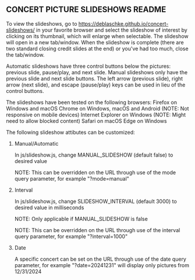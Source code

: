 
CONCERT PICTURE SLIDESHOWS README
---------------------------------

To view the slideshows, go to https://deblaschke.github.io/concert-slideshows/
in your favorite browser and select the slideshow of interest by clicking on its
thumbnail, which will enlarge when selectable.  The slideshow will open in a new
tab/window. When the slideshow is complete (there are two standard closing credit
slides at the end) or you've had too much, close the tab/window.

Automatic slideshows have three control buttons below the pictures: previous
slide, pause/play, and next slide.  Manual slideshows only have the previous
slide and next slide buttons.  The left arrow (previous slide), right arrow
(next slide), and escape (pause/play) keys can be used in lieu of the control
buttons.

The slideshows have been tested on the following browsers:
   Firefox on Windows and macOS
   Chrome on Windows, macOS and Android (NOTE: Not responsive on mobile devices)
   Internet Explorer on Windows (NOTE: Might need to allow blocked content)
   Safari on macOS
   Edge on Windows

The following slideshow attibutes can be customized:

   1) Manual/Automatic

      In js/slideshow.js, change MANUAL_SLIDESHOW (default false) to desired
      value

      NOTE: This can be overridden on the URL through use of the mode query
      parameter, for example "?mode=manual"

   2) Interval

      In js/slideshow.js, change SLIDESHOW_INTERVAL (default 3000) to desired
      value in milliseconds

      NOTE: Only applicable if MANUAL_SLIDESHOW is false

      NOTE: This can be overridden on the URL through use of the interval query
      parameter, for example "?interval=1000"

   3) Date

      A specific concert can be set on the URL through use of the date query
      parameter, for example "?date=20241231" will display only pictures from
      12/31/2024

